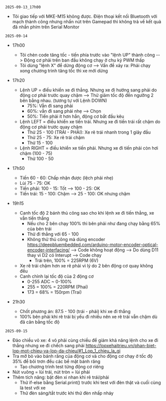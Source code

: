 `2025-09-13_17h00`
- Tôi giao tiếp với MKE-M15 không được. Điện thoại kết nối Bluetooth với mạch thành công nhưng nhấn nút trên Gamepad thì không trả về kết quả đã nhấn phím trên Serial Monitor

`2025-09-14`
- 17h00
    + Tôi chèn code tăng tốc - tiến phía trước vào "lệnh UP" thành công --> Động cơ phải trên ban đầu không chạy ở chu kỳ PWM thấp
    + Tôi dùng "lệnh X" để dừng động cơ --> Vấn đề xảy ra: Phải chạy xong chương trình tăng tốc thì xe mới dừng

- 17h20
    - Lệnh UP = điều khiển xe đi thẳng. Nhưng xe đi hướng sang phải do động cơ phải trước quay chậm --> Thử giảm tốc độ đến ngưỡng 2 bên bằng nhau. (tương tự với Lệnh DOWN)
        - 75%: Vẫn đi sang phải
        - 60%: vẫn đi sang phải nhẹ --> Chọn
        - 50%: Tiến phải ít hơn hẳn, động cơ bắt đầu kêu
    - Lệnh LEFT = điều khiển xe tiến trái. Nhưng xe đi tiến trái rất chậm do động cơ phải trước quay chậm
        - Thử 25 - 100 (TRÁI - PHẢI): Xe rẽ trái nhanh trong 1 giây đầu
        - Thử 25 - 75: Xe rẽ trái chậm
        - Thử 15 - 100
    - Lệnh RIGHT = điều khiển xe tiến phải. Nhưng xe đi tiến phải còn hơi chậm (100 - 75)
        - Thử 100 - 50

- 17h50
    - Tiến 60 - 60: Chấp nhận được (lệch phải nhẹ)
    - Lùi 75 - 75: OK
    - Tiến phải: 100 - 15: Tốt --> 100 - 25: OK
    - Tiến trái: 15 - 100: Chậm --> 25 - 100: OK nhưng chậm

- 19h15
    - Canh tốc độ 2 bánh thủ công sao cho khi lệnh xe đi tiến thẳng, xe vẫn tiến thẳng
        - Nếu cho 2 bên chạy 100%  thì bên phải như đang chạy bằng 65% của bên trái
        - Thử đi thẳng với 65 - 100
        - Không thử thủ công mà dùng encoder
        https://deepbluembedded.com/arduino-motor-encoder-optical-encoder-interfacing/ --> Code không hoạt động --> Do dùng D11 thay vì D2 có Interupt --> Code chạy
            - Trái trên, 100% = 225RPM (6V)
    - Xe rẽ trái chậm hơn xe rẽ phải vì lý do 2 bên động cơ quay không đều
    - Canh chỉnh lại tốc độ của 2 động cơ
        - 0-255 ADC ~ 0-100%
        - 255 = 100% = 220RPM (Phai)
        - 173 =  68% = 150rpm (Trai)

- 21h30
    - Chốt phương án: 87.5 - 100 (trái - phải) khi xe đi thẳng
    - 100% bên phải khi rẽ trái bị yếu đi nhiều nên xe rẽ trái vẫn chậm dù đã cân bằng tốc độ

`2025-09-15`
- Đảo chiều vỏ xe: 4 vỏ phải cùng chiều để giảm khả năng lệnh cho xe đi thẳng nhưng xe đi chếch sang phải
https://lopxehaitrieu.vn/phan-biet-lop-mot-chieu-va-lop-da-chieu/#1_Lop_1_chieu_la_gi
- Tra mỡ bò vào bánh răng của động cơ và cho động cơ chạy ở tốc độ 35% để bôi trơn đều các bề mặt bánh răng
    - Tạo chương trình test từng động cơ riêng
- Nút vuông = lùi trái, nút tròn = lùi phải
- Thêm tích năng: bật đèn xi nhan khi rẽ trái/phải
    - Thử if-else bằng Serial.print() trước khi test với đèn thật và cuối cùng là test với xe
    - Thử đèn sáng/tắt trước khi thử đèn nhấp nháy